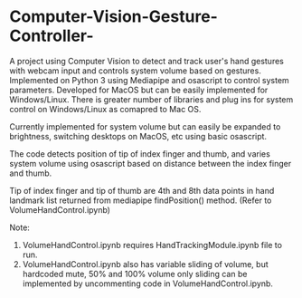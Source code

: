 # Computer-Vision-Gesture-Controller-
A project using Computer Vision to detect and track user's hand gestures with webcam input and controls system volume based on gestures. Implemented on Python 3 using Mediapipe and osascript to control system parameters. Developed for MacOS but can be easily implemented for Windows/Linux. There is greater number of libraries and plug ins for system control on Windows/Linux as comapred to Mac OS. 

Currently implemented for system volume but can easily be expanded to brightness, switching desktops on MacOS, etc using basic osascript.

The code detects position of tip of index finger and thumb, and varies system volume using osascript based on distance between the index finger and thumb. 

Tip of index finger and tip of thumb are 4th and 8th data points in hand landmark list returned from mediapipe findPosition() method. (Refer to VolumeHandControl.ipynb)

Note: 

1. VolumeHandControl.ipynb requires HandTrackingModule.ipynb file to run. 
2. VolumeHandControl.ipynb also has variable sliding of volume, but hardcoded mute, 50% and 100% volume only sliding can be implemented by uncommenting code in VolumeHandControl.ipynb.
